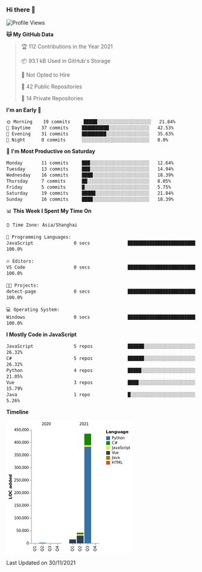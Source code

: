 ### Hi there 👋
<!--START_SECTION:waka-->
![Profile Views](http://img.shields.io/badge/Profile%20Views-0-blue)

**🐱 My GitHub Data** 

> 🏆 112 Contributions in the Year 2021
 > 
> 📦 93.1 kB Used in GitHub's Storage 
 > 
> 🚫 Not Opted to Hire
 > 
> 📜 42 Public Repositories 
 > 
> 🔑 14 Private Repositories  
 > 
**I'm an Early 🐤** 

```text
🌞 Morning    19 commits     █████░░░░░░░░░░░░░░░░░░░░   21.84% 
🌆 Daytime    37 commits     ██████████░░░░░░░░░░░░░░░   42.53% 
🌃 Evening    31 commits     █████████░░░░░░░░░░░░░░░░   35.63% 
🌙 Night      0 commits      ░░░░░░░░░░░░░░░░░░░░░░░░░   0.0%

```
📅 **I'm Most Productive on Saturday** 

```text
Monday       11 commits     ███░░░░░░░░░░░░░░░░░░░░░░   12.64% 
Tuesday      13 commits     ███░░░░░░░░░░░░░░░░░░░░░░   14.94% 
Wednesday    16 commits     ████░░░░░░░░░░░░░░░░░░░░░   18.39% 
Thursday     7 commits      ██░░░░░░░░░░░░░░░░░░░░░░░   8.05% 
Friday       5 commits      █░░░░░░░░░░░░░░░░░░░░░░░░   5.75% 
Saturday     19 commits     █████░░░░░░░░░░░░░░░░░░░░   21.84% 
Sunday       16 commits     ████░░░░░░░░░░░░░░░░░░░░░   18.39%

```


📊 **This Week I Spent My Time On** 

```text
⌚︎ Time Zone: Asia/Shanghai

💬 Programming Languages: 
JavaScript               0 secs              █████████████████████████   100.0%

🔥 Editors: 
VS Code                  0 secs              █████████████████████████   100.0%

🐱‍💻 Projects: 
detect-page              0 secs              █████████████████████████   100.0%

💻 Operating System: 
Windows                  0 secs              █████████████████████████   100.0%

```

**I Mostly Code in JavaScript** 

```text
JavaScript               5 repos             ██████░░░░░░░░░░░░░░░░░░░   26.32% 
C#                       5 repos             ██████░░░░░░░░░░░░░░░░░░░   26.32% 
Python                   4 repos             █████░░░░░░░░░░░░░░░░░░░░   21.05% 
Vue                      3 repos             ████░░░░░░░░░░░░░░░░░░░░░   15.79% 
Java                     1 repo              █░░░░░░░░░░░░░░░░░░░░░░░░   5.26%

```


**Timeline**

![Chart not found](https://raw.githubusercontent.com/cesaryuan/cesaryuan/main/charts/bar_graph.png) 


 Last Updated on 30/11/2021
<!--END_SECTION:waka-->

<!--
**cesaryuan/Cesaryuan** is a ✨ _special_ ✨ repository because its `README.md` (this file) appears on your GitHub profile.

Here are some ideas to get you started:

- 🔭 I’m currently working on ...
- 🌱 I’m currently learning ...
- 👯 I’m looking to collaborate on ...
- 🤔 I’m looking for help with ...
- 💬 Ask me about ...
- 📫 How to reach me: ...
- 😄 Pronouns: ...
- ⚡ Fun fact: ...
-->
